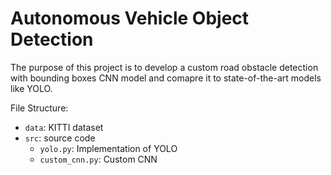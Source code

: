 # Autonomous Vehicle Object Detection

The purpose of this project is to develop a custom road obstacle detection with bounding boxes CNN model and comapre it to state-of-the-art models like YOLO.

File Structure:
- `data`: KITTI dataset
- `src`: source code
  - `yolo.py`: Implementation of YOLO
  - `custom_cnn.py`: Custom CNN

